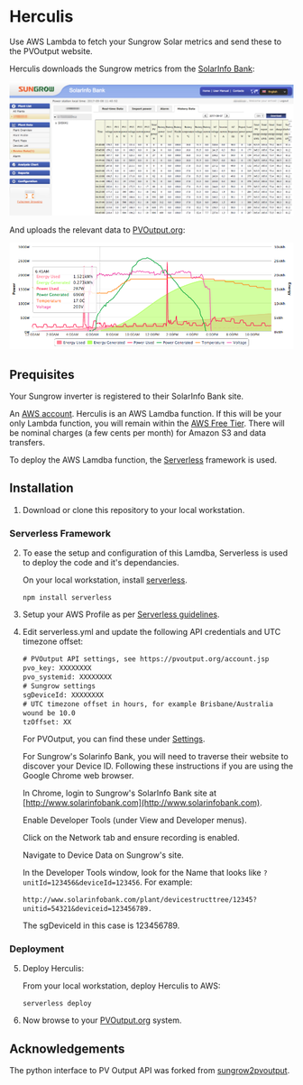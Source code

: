 # Herculis

Use AWS Lambda to fetch your Sungrow Solar metrics and send these to the PVOutput website.

Herculis downloads the Sungrow metrics from the [SolarInfo Bank](http://www.solarinfobank.com/):

![alt tag](docs/sungrow_pic.png)

And uploads the relevant data to [PVOutput.org](https://pvoutput.org):

![alt tag](docs/pvoutput_pic.png)

## Prequisites

Your Sungrow inverter is registered to their SolarInfo Bank site. 

An [AWS account](https://aws.amazon.com). Herculis is an AWS Lamdba function. 
If this will be your only Lambda function, you will remain within the 
[AWS Free Tier](https://aws.amazon.com/lambda/pricing/). There will be nominal 
charges (a few cents per month) for Amazon S3 and data transfers.

To deploy the AWS Lamdba function, the [Serverless](https://serverless.com/framework/docs/providers/aws/guide/installation/) framework is used.

## Installation

1. Download or clone this repository to your local workstation.

### Serverless Framework

2. To ease the setup and configuration of this Lamdba, Serverless is used to 
deploy the code and it's dependancies.

   On your local workstation, install [serverless](https://serverless.com/framework/docs/providers/aws/guide/installation/).

   ```
   npm install serverless
   ```

3. Setup your AWS Profile as per [Serverless guidelines](https://serverless.com/framework/docs/providers/aws/guide/credentials/).

4. Edit serverless.yml and update the following API credentials and UTC timezone offset:

   ```
   # PVOutput API settings, see https://pvoutput.org/account.jsp
   pvo_key: XXXXXXXX
   pvo_systemid: XXXXXXXX
   # Sungrow settings
   sgDeviceId: XXXXXXXX
   # UTC timezone offset in hours, for example Brisbane/Australia wound be 10.0
   tzOffset: XX
   ```

   For PVOutput, you can find these under [Settings](https://pvoutput.org/account.jsp).

   For Sungrow's Solarinfo Bank, you will need to traverse their website to 
   discover your Device ID. Following these instructions if you are
   using the Google Chrome web browser.

   In Chrome, login to Sungrow's SolarInfo Bank site at 
   [http://www.solarinfobank.com](http://www.solarinfobank.com). 

   Enable Developer Tools (under View and Developer menus). 

   Click on the Network tab and ensure recording is enabled.

   Navigate to Device Data on Sungrow's site.

   In the Developer Tools window, look for the Name that
   looks like `?unitId=123456&deviceId=123456`. For example: 

   ```
   http://www.solarinfobank.com/plant/devicestructtree/12345?unitid=54321&deviceid=123456789.
   ```

   The sgDeviceId in this case is 123456789.

### Deployment

5. Deploy Herculis:

   From your local workstation, deploy Herculis to AWS:

   ```
   serverless deploy 
   ```

6. Now browse to your [PVOutput.org](https://pvoutput.org/) system.

## Acknowledgements

The python interface to PV Output API was forked from [sungrow2pvoutput](https://github.com/kronicd/sungrow2pvoutput).
